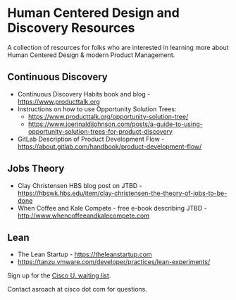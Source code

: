 # Human Centered Design and Discovery Resources

A collection of resources for folks who are interested in learning more about Human Centered Design & modern Product Management.

## Continuous Discovery

- Continuous Discovery Habits book and blog - https://www.producttalk.org
- Instructions on how to use Opportunity Solution Trees:
  - https://www.producttalk.org/opportunity-solution-tree/
  - https://www.joerinaldijohnson.com/posts/a-guide-to-using-opportunity-solution-trees-for-product-discovery
- GitLab Description of Product Development Flow - https://about.gitlab.com/handbook/product-development-flow/

## Jobs Theory

- Clay Christensen HBS blog post on JTBD - https://hbswk.hbs.edu/item/clay-christensen-the-theory-of-jobs-to-be-done
- When Coffee and Kale Compete - free e-book describing JTBD - http://www.whencoffeeandkalecompete.com

## Lean

- The Lean Startup - https://theleanstartup.com
- https://tanzu.vmware.com/developer/practices/lean-experiments/

Sign up for the [Cisco U. waiting list](https://mkto.cisco.com/ciscou-ea.html?utm_campaign=ciscou-ea&utm_source=ciscoliveemea&utm_medium=ghpages).

Contact asroach at cisco dot com for questions.


